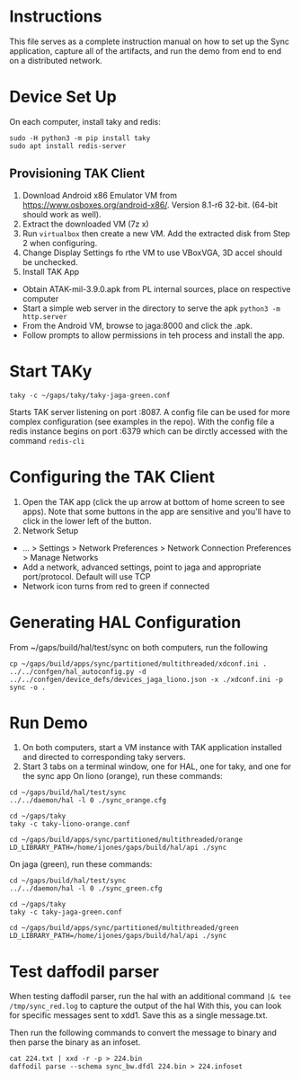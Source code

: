 # Instructions

This file serves as a complete instruction manual on how to set up the Sync application, capture all of the artifacts, and run the demo from end to end on a distributed network. 


# Device Set Up

On each computer, install taky and redis:

```
sudo -H python3 -m pip install taky
sudo apt install redis-server
```

## Provisioning TAK Client
1. Download Android x86 Emulator VM from https://www.osboxes.org/android-x86/. Version 8.1-r6 32-bit. (64-bit should work as well).
2. Extract the downloaded VM (7z x)
3. Run `virtualbox` then create a new VM. Add the extracted disk from Step 2 when configuring.
4. Change Display Settings fo rthe VM to use VBoxVGA, 3D accel should be unchecked.
5. Install TAK App
  - Obtain ATAK-mil-3.9.0.apk from PL internal sources, place on respective computer
  - Start a simple web server in the directory to serve the apk `python3 -m http.server`
  - From the Android VM, browse to jaga:8000 and click the .apk. 
  - Follow prompts to allow permissions in teh process and install the app.


# Start TAKy
```
taky -c ~/gaps/taky/taky-jaga-green.conf
``` 
Starts TAK server listening on port :8087. A config file can be used for more complex configuration (see examples in the repo).
With the config file a redis instance begins on port :6379 which can be dirctly accessed with the command `redis-cli`

# Configuring the TAK Client
1. Open the TAK app (click the up arrow at bottom of home screen to see apps). Note that some buttons in the app are sensitive and you'll have to click in the lower left of the button.
2. Network Setup
  - ... > Settings > Network Preferences > Network Connection Preferences > Manage Networks
  - Add a network, advanced settings, point to jaga and appropriate port/protocol. Default will use TCP
  - Network icon turns from red to green if connected


# Generating HAL Configuration

From ~/gaps/build/hal/test/sync on both computers, run the following

```
cp ~/gaps/build/apps/sync/partitioned/multithreaded/xdconf.ini .
../../confgen/hal_autoconfig.py -d ../../confgen/device_defs/devices_jaga_liono.json -x ./xdconf.ini -p sync -o .
```

# Run Demo
1. On both computers, start a VM instance with TAK application installed and directed to corresponding taky servers.
2. Start 3 tabs on a terminal window, one for HAL, one for taky, and one for the sync app
On liono (orange), run these commands:
```
cd ~/gaps/build/hal/test/sync
../../daemon/hal -l 0 ./sync_orange.cfg

cd ~/gaps/taky
taky -c taky-liono-orange.conf

cd ~/gaps/build/apps/sync/partitioned/multithreaded/orange
LD_LIBRARY_PATH=/home/ijones/gaps/build/hal/api ./sync

```
On jaga (green), run these commands:
```
cd ~/gaps/build/hal/test/sync
../../daemon/hal -l 0 ./sync_green.cfg

cd ~/gaps/taky
taky -c taky-jaga-green.conf

cd ~/gaps/build/apps/sync/partitioned/multithreaded/green
LD_LIBRARY_PATH=/home/ijones/gaps/build/hal/api ./sync

```

# Test daffodil parser 
When testing daffodil parser, run the hal with an additional command `|& tee /tmp/sync_red.log` to capture the output of the hal
With this, you can look for specific messages sent to xdd1. Save this as a single message.txt.

Then run the following commands to convert the message to binary and then parse the binary as an infoset.
```
cat 224.txt | xxd -r -p > 224.bin
daffodil parse --schema sync_bw.dfdl 224.bin > 224.infoset
``` 